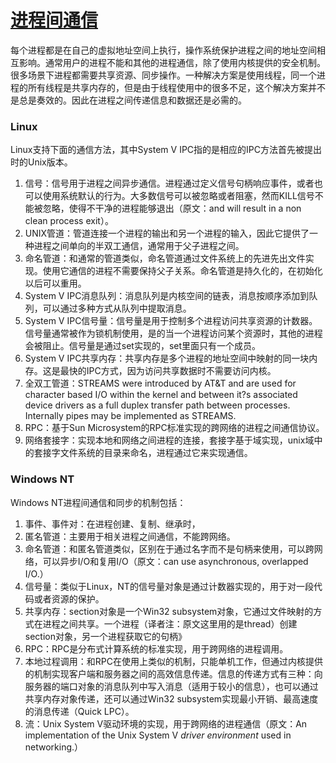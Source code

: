 # [进程间通信](http://www.tldp.org/LDP/LG/issue23/flower/ipc.html)

每个进程都是在自己的虚拟地址空间上执行，操作系统保护进程之间的地址空间相互影响。通常用户的进程不能和其他的进程通信，除了使用内核提供的安全机制。很多场景下进程都需要共享资源、同步操作。一种解决方案是使用线程，同一个进程的所有线程是共享内存的，但是由于线程使用中的很多不足，这个解决方案并不是总是奏效的。因此在进程之间传递信息和数据还是必需的。

### Linux

Linux支持下面的通信方法，其中System V IPC指的是相应的IPC方法首先被提出时的Unix版本。

1. 信号：信号用于进程之间异步通信。进程通过定义信号句柄响应事件，或者也可以使用系统默认的行为。大多数信号可以被忽略或者阻塞，然而KILL信号不能被忽略，使得不干净的进程能够退出（原文：and will result in a non clean process exit）。
2. UNIX管道：管道连接一个进程的输出和另一个进程的输入，因此它提供了一种进程之间单向的半双工通信，通常用于父子进程之间。
3. 命名管道：和通常的管道类似，命名管道通过文件系统上的先进先出文件实现。使用它通信的进程不需要保持父子关系。命名管道是持久化的，在初始化以后可以重用。
4. System V IPC消息队列：消息队列是内核空间的链表，消息按顺序添加到队列，可以通过多种方式从队列中提取消息。
5. System V IPC信号量：信号量是用于控制多个进程访问共享资源的计数器。信号量通常被作为锁机制使用，是的当一个进程访问某个资源时，其他的进程会被阻止。信号量是通过set实现的，set里面只有一个成员。
6. System V IPC共享内存：共享内存是多个进程的地址空间中映射的同一块内存。这是最快的IPC方式，因为访问共享数据时不需要访问内核。
7. 全双工管道：STREAMS were introduced by AT&T and are used for character based I/O within the kernel and between it?s associated device drivers as a full duplex transfer path between processes. Internally pipes may be implemented as STREAMS.
8. RPC：基于Sun Microsystem的RPC标准实现的跨网络的进程之间通信协议。
9. 网络套接字：实现本地和网络之间进程的连接，套接字基于域实现，unix域中的套接字文件系统的目录来命名，进程通过它来实现通信。

### Windows NT

Windows NT进程间通信和同步的机制包括：

1. 事件、事件对：在进程创建、复制、继承时，
2. 匿名管道：主要用于相关进程之间通信，不能跨网络。
3. 命名管道：和匿名管道类似，区别在于通过名字而不是句柄来使用，可以跨网络，可以异步I/O和复用I/O（原文：can use asynchronous, overlapped I/O.）
4. 信号量：类似于Linux，NT的信号量对象是通过计数器实现的，用于对一段代码或者资源的保护。
5. 共享内存：section对象是一个Win32 subsystem对象，它通过文件映射的方式在进程之间共享。一个进程（译者注：原文这里用的是thread）创建section对象，另一个进程获取它的句柄》
6. RPC：RPC是分布式计算系统的标准实现，用于跨网络的进程调用。
7. 本地过程调用：和RPC在使用上类似的机制，只能单机工作，但通过内核提供的机制实现客户端和服务器之间的高效信息传递。信息的传递方式有三种：向服务器的端口对象的消息队列中写入消息（适用于较小的信息），也可以通过共享内存对象传递，还可以通过Win32 subsystem实现最小开销、最高速度的消息传递（Quick LPC）。
8. 流：Unix System V驱动环境的实现，用于跨网络的进程通信（原文：An implementation of the Unix System V *driver environment* used in networking.）

